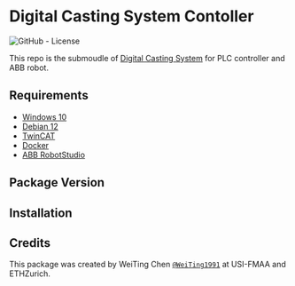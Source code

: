 # **Digital Casting System Contoller**

![GitHub - License](https://img.shields.io/badge/License-MIT-blue.svg)

This repo is the submoudle of [Digital Casting System] for PLC controller and ABB robot.

[Digital Casting System]: https://github.com/USI-FMAA/digital_casting_system.git

## **Requirements**

- [Windows 10]()
- [Debian 12]()
- [TwinCAT](https://www.beckhoff.com/en-en/products/automation/twincat/?pk_campaign=AdWords-AdWordsSearch-TwinCAT_EN&pk_kwd=twincat&gclid=Cj0KCQjw9ZGYBhCEARIsAEUXITW5dmPmQ2629HIuFY7wfbSR70pi5uY2lkYziNmfKYczm1_YsK4hhPsaApjyEALw_wcB)
- [Docker]()
- [ABB RobotStudio]()

## **Package Version**

## **Installation**

## Credits

This package was created by WeiTing Chen [`@WeiTing1991`](https://github.com/WeiTing1991) at USI-FMAA and ETHZurich.
